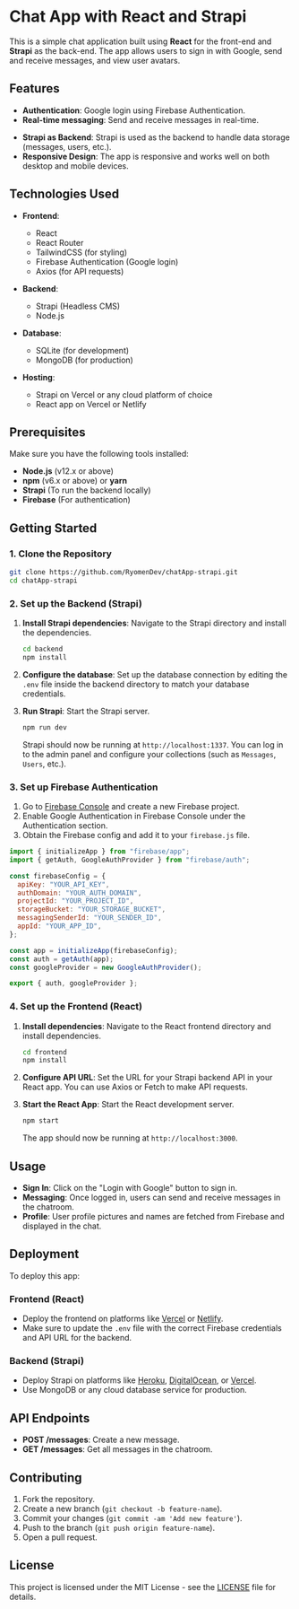 
# Chat App with React and Strapi

This is a simple chat application built using **React** for the front-end and **Strapi** as the back-end. The app allows users to sign in with Google, send and receive messages, and view user avatars.

## Features

- **Authentication**: Google login using Firebase Authentication.
- **Real-time messaging**: Send and receive messages in real-time.
<!-- - **User Profiles**: View user profile pictures and display names. -->
- **Strapi as Backend**: Strapi is used as the backend to handle data storage (messages, users, etc.).
- **Responsive Design**: The app is responsive and works well on both desktop and mobile devices.

## Technologies Used

- **Frontend**: 
  - React
  - React Router
  - TailwindCSS (for styling)
  - Firebase Authentication (Google login)
  - Axios (for API requests)

- **Backend**:
  - Strapi (Headless CMS)
  - Node.js

- **Database**: 
  - SQLite (for development)
  - MongoDB (for production)

- **Hosting**:
  - Strapi on Vercel or any cloud platform of choice
  - React app on Vercel or Netlify

## Prerequisites

Make sure you have the following tools installed:

- **Node.js** (v12.x or above)
- **npm** (v6.x or above) or **yarn**
- **Strapi** (To run the backend locally)
- **Firebase** (For authentication)

## Getting Started

### 1. Clone the Repository

```bash
git clone https://github.com/RyomenDev/chatApp-strapi.git
cd chatApp-strapi
```

### 2. Set up the Backend (Strapi)

1. **Install Strapi dependencies**:
   Navigate to the Strapi directory and install the dependencies.

   ```bash
   cd backend
   npm install
   ```

2. **Configure the database**:
   Set up the database connection by editing the `.env` file inside the backend directory to match your database credentials.

3. **Run Strapi**:
   Start the Strapi server.

   ```bash
   npm run dev
   ```

   Strapi should now be running at `http://localhost:1337`. You can log in to the admin panel and configure your collections (such as `Messages`, `Users`, etc.).

### 3. Set up Firebase Authentication

1. Go to [Firebase Console](https://console.firebase.google.com/) and create a new Firebase project.
2. Enable Google Authentication in Firebase Console under the Authentication section.
3. Obtain the Firebase config and add it to your `firebase.js` file.

```js
import { initializeApp } from "firebase/app";
import { getAuth, GoogleAuthProvider } from "firebase/auth";

const firebaseConfig = {
  apiKey: "YOUR_API_KEY",
  authDomain: "YOUR_AUTH_DOMAIN",
  projectId: "YOUR_PROJECT_ID",
  storageBucket: "YOUR_STORAGE_BUCKET",
  messagingSenderId: "YOUR_SENDER_ID",
  appId: "YOUR_APP_ID",
};

const app = initializeApp(firebaseConfig);
const auth = getAuth(app);
const googleProvider = new GoogleAuthProvider();

export { auth, googleProvider };
```

### 4. Set up the Frontend (React)

1. **Install dependencies**:
   Navigate to the React frontend directory and install dependencies.

   ```bash
   cd frontend
   npm install
   ```

2. **Configure API URL**:
   Set the URL for your Strapi backend API in your React app. You can use Axios or Fetch to make API requests.

3. **Start the React App**:
   Start the React development server.

   ```bash
   npm start
   ```

   The app should now be running at `http://localhost:3000`.

## Usage

- **Sign In**: Click on the "Login with Google" button to sign in.
- **Messaging**: Once logged in, users can send and receive messages in the chatroom.
- **Profile**: User profile pictures and names are fetched from Firebase and displayed in the chat.

## Deployment

To deploy this app:

### Frontend (React)

- Deploy the frontend on platforms like [Vercel](https://vercel.com/) or [Netlify](https://www.netlify.com/).
- Make sure to update the `.env` file with the correct Firebase credentials and API URL for the backend.

### Backend (Strapi)

- Deploy Strapi on platforms like [Heroku](https://www.heroku.com/), [DigitalOcean](https://www.digitalocean.com/), or [Vercel](https://vercel.com/).
- Use MongoDB or any cloud database service for production.

## API Endpoints

- **POST /messages**: Create a new message.
- **GET /messages**: Get all messages in the chatroom.

## Contributing

1. Fork the repository.
2. Create a new branch (`git checkout -b feature-name`).
3. Commit your changes (`git commit -am 'Add new feature'`).
4. Push to the branch (`git push origin feature-name`).
5. Open a pull request.

## License

This project is licensed under the MIT License - see the [LICENSE](LICENSE) file for details.
